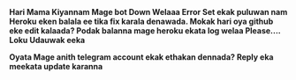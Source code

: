<b>
Hari Mama Kiyannam  Mage bot Down Welaaa Error Set ekak puluwan nam Heroku eken balala ee tika fix karala denawada. Mokak hari oya github eke edit kalaada? Podak balanna mage heroku ekata log welaa  Please.... Loku Udauwak eeka

Oyata Mage anith telegram account ekak ethakan dennada? Reply eka meekata update karanna
<b/>
